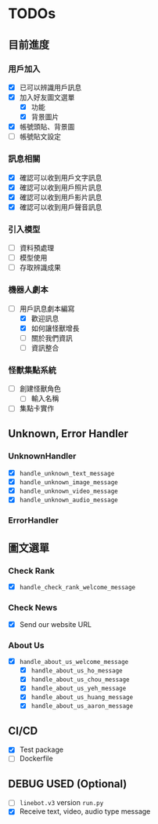 # TODOs

目前進度
---

### 用戶加入
- [x] 已可以辨識用戶訊息
- [x] 加入好友圖文選單
    - [x] 功能
    - [x] 背景圖片
- [x] 帳號頭貼、背景圖
- [ ] 帳號貼文設定

### 訊息相關
- [x] 確認可以收到用戶文字訊息
- [x] 確認可以收到用戶照片訊息
- [x] 確認可以收到用戶影片訊息
- [x] 確認可以收到用戶聲音訊息

### 引入模型
- [ ] 資料預處理
- [ ] 模型使用
- [ ] 存取辨識成果

### 機器人劇本
- [ ] 用戶訊息劇本編寫
    - [x] 歡迎訊息
    - [x] 如何讓怪獸增長
    - [ ] 關於我們資訊
    - [ ] 資訊整合

### 怪獸集點系統
- [ ] 創建怪獸角色
  - [ ] 輸入名稱
- [ ] 集點卡實作

Unknown, Error Handler
---
### UnknownHandler
- [x] `handle_unknown_text_message`
- [x] `handle_unknown_image_message`
- [x] `handle_unknown_video_message`
- [x] `handle_unknown_audio_message`
### ErrorHandler

圖文選單
---
### Check Rank
- [x] `handle_check_rank_welcome_message`


### Check News
- [x] Send our website URL
### About Us
- [x] `handle_about_us_welcome_message`
  - [x] `handle_about_us_ho_message`
  - [x] `handle_about_us_chou_message`
  - [x] `handle_about_us_yeh_message`
  - [x] `handle_about_us_huang_message`
  - [x] `handle_about_us_aaron_message` 

CI/CD
---
- [x] Test package
- [ ] Dockerfile

DEBUG USED (Optional)
---
- [ ] `linebot.v3` version `run.py`
- [x] Receive text, video, audio type message